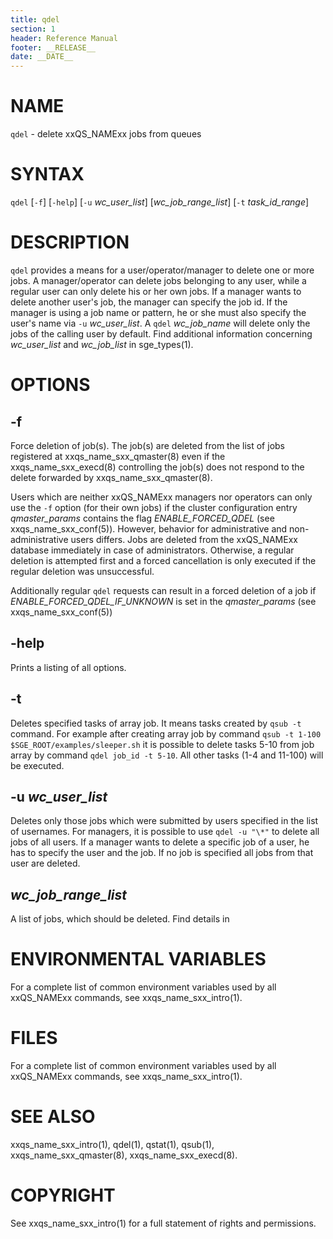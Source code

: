 ```yaml
---
title: qdel
section: 1
header: Reference Manual
footer: __RELEASE__
date: __DATE__
---
```


# NAME

`qdel` - delete xxQS_NAMExx jobs from queues

# SYNTAX

`qdel` \[`-f`\] \[`-help`\] \[`-u` *wc_user_list*\] \[*wc_job_range_list*\] \[`-t` *task_id_range*\]

# DESCRIPTION

`qdel` provides a means for a user/operator/manager to delete one or more jobs. A manager/operator can delete jobs 
belonging to any user, while a regular user can only delete his or her own jobs. If a manager wants to delete another 
user's job, the manager can specify the job id. If the manager is using a job name or pattern, he or she must also
specify the user's name via `-u` *wc_user_list*. A `qdel` *wc_job_name* will delete only the jobs of the calling user 
by default. Find additional information concerning *wc_user_list* and *wc_job_list* in sge_types(1).

# OPTIONS

## -f  
Force deletion of job(s). The job(s) are deleted from the list of jobs registered at xxqs_name_sxx_qmaster(8) 
even if the xxqs_name_sxx_execd(8) controlling the job(s) does not respond to the delete forwarded by 
xxqs_name_sxx_qmaster(8).

Users which are neither xxQS_NAMExx managers nor operators can only use the `-f` option (for their own jobs) if 
the cluster configuration entry *qmaster_params* contains the flag *ENABLE_FORCED_QDEL* (see
xxqs_name_sxx_conf(5)). However, behavior for administrative and non-administrative users differs. Jobs are deleted 
from the xxQS_NAMExx database immediately in case of administrators. Otherwise, a regular deletion is attempted 
first and a forced cancellation is only executed if the regular deletion was unsuccessful.

Additionally regular `qdel` requests can result in a forced deletion of a job if *ENABLE_FORCED_QDEL_IF_UNKNOWN* is 
set in the *qmaster_params* (see xxqs_name_sxx_conf(5))

## -help  
Prints a listing of all options.

## -t  
Deletes specified tasks of array job. It means tasks created by `qsub -t` command. For example after creating 
array job by command `qsub -t 1-100 $SGE_ROOT/examples/sleeper.sh` it is possible to delete tasks 5-10 from
job array by command `qdel job_id -t 5-10`. All other tasks (1-4 and 11-100) will be executed.

## -u *wc_user_list* 
Deletes only those jobs which were submitted by users specified in the list of usernames. For managers, it is 
possible to use `qdel -u "\*"` to delete all jobs of all users. If a manager wants to delete a specific job of 
a user, he has to specify the user and the job. If no job is specified all jobs from that user are deleted.

## *wc_job_range_list*
A list of jobs, which should be deleted. Find details in 

# ENVIRONMENTAL VARIABLES

For a complete list of common environment variables used by all xxQS_NAMExx commands, see xxqs_name_sxx_intro(1).

# FILES

For a complete list of common environment variables used by all xxQS_NAMExx commands, see xxqs_name_sxx_intro(1).

# SEE ALSO

xxqs_name_sxx_intro(1), qdel(1), qstat(1), qsub(1), xxqs_name_sxx_qmaster(8), xxqs_name_sxx_execd(8).

# COPYRIGHT

See xxqs_name_sxx_intro(1) for a full statement of rights and permissions.

